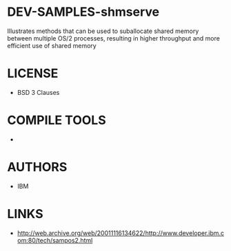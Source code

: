 # DEV-SAMPLES-shmserve
Illustrates methods that can be used to suballocate shared memory between multiple OS/2 processes, resulting in higher throughput and more efficient use of shared memory

LICENSE
===============
* BSD 3 Clauses

COMPILE TOOLS
===============
* 
 
AUTHORS
===============
* IBM

LINKS
===============
* http://web.archive.org/web/20011116134622/http://www.developer.ibm.com:80/tech/sampos2.html
